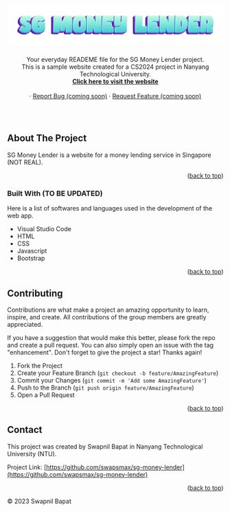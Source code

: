 <div id="top"></div>



<!-- PROJECT LOGO -->
<br />
<div align="center">
  <a href="https://github.com/swapsmax/sg-money-lender">
    <img src="readme_images/sgml_readme.png" alt="Logo">
  </a>

  <h3 align="center"></h3>

  <p align="center">
    Your everyday READEME file for the SG Money Lender project.
    <br />
    This is a sample website created for a CS2024 project in Nanyang Technological University.<br>
    <a href="https://swapsmax.github.io/sg-money-lender/index.html" target="_blank"><strong>Click here to visit the website</strong></a>
    <br />
    <br />
    ·
    <a href="https://github.com/swapsmax/sg-money-lender">Report Bug (coming soon)</a>
    ·
    <a href="https://github.com/swapsmax/sg-money-lender">Request Feature (coming soon)</a>
  </p>
</div>

<br />
<br />


<!-- ABOUT THE PROJECT -->
## About The Project

SG Money Lender is a website for a money lending service in Singapore (NOT REAL).

<p align="right">(<a href="#top">back to top</a>)</p>



### Built With (TO BE UPDATED)

Here is a list of softwares and languages used in the development of the web app.

* Visual Studio Code
* HTML
* CSS
* Javascript
* Bootstrap


<p align="right">(<a href="#top">back to top</a>)</p>


<!-- CONTRIBUTING -->
## Contributing

Contributions are what make a project an amazing opportunity to learn, inspire, and create. All contributions of the group members are greatly appreciated.

If you have a suggestion that would make this better, please fork the repo and create a pull request. You can also simply open an issue with the tag "enhancement".
Don't forget to give the project a star! Thanks again!

1. Fork the Project
2. Create your Feature Branch (`git checkout -b feature/AmazingFeature`)
3. Commit your Changes (`git commit -m 'Add some AmazingFeature'`)
4. Push to the Branch (`git push origin feature/AmazingFeature`)
5. Open a Pull Request

<p align="right">(<a href="#top">back to top</a>)</p>




<!-- CONTACT -->
## Contact

This project was created by Swapnil Bapat in Nanyang Technological University (NTU).

Project Link: [https://github.com/swapsmax/sg-money-lender](https://github.com/swapsmax/sg-money-lender)

<p align="right">(<a href="#top">back to top</a>)</p>


© 2023 Swapnil Bapat

